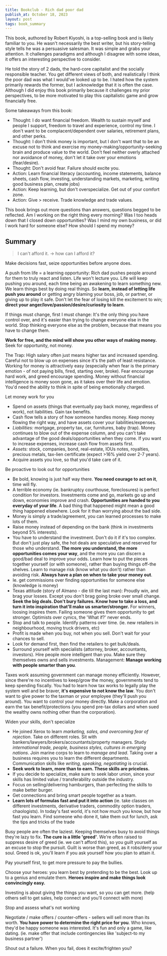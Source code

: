```yaml
---
title: Bookclub - Rich dad poor dad
publish_at: October 18, 2023
layout: post
tags: book_summary
---
```


This book, authored by Robert Kiyoshi, is a top-selling book and is likely familiar to you. He wasn't necessarily the best writer, but his story-telling style tells he was a persuasive salesman. It was simple and grabs your attention. It challenges paradigms and although I disagree with some ideas, it offers an interesting perspective to consider.

He told the story of 2 dads, the hard-core capitalist and the socially responsible teacher. You get different views of both, and realistically I think the poor dad was what I would've looked up to be. I hated how the system primarily rewards the former, but I acknowledge that it is often the case. Although I did enjoy this book primarily because it challenges my prior perspectives, to be more motivated to play this capitalistic game and grow financially free.

Some takeaways from this book:
- Thought: I do want financial freedom. Wealth to sustain myself and people I support, freedom to travel and experience, control my time. I don't want to be complacent/dependent over salaries, retirement plans, and other perks.
- Thought: I don't think money is important, but I don't want that to be an excuse not to think and exercise my money-making/opportunity-seeking brain and produce value to the world. Don't feel neither overly attached nor avoidance of money, don't let it take over your emotions (fear/desire).
- Thought: Don't avoid fear. Failure should excite you.
- Action: Learn financial literacy (accounting, income statements, balance sheets, cash flow, investing, understanding markets, marketing, writing good business plan, create jobs)
- Action: Keep learning, but don't overspecialize. Get out of your comfort zone.
- Action: Give > receive. Trade knowledge and trade values.

This book brings out more questions than answers, questions begged to be reflected. Am I working on the right thing every morning? Was I too heads down that I closed down opportunities? Was I mind my own business, or did I work hard for someone else? How should I spend my money?

## Summary

> I can't afford it. -> how can I afford it?

Make decisions fast, seize opportunities before anyone does.

A push from life = a learning opportunity: Rich dad pushes people around for them to truly react and listen. Life won't lecture you. Life will keep pushing you around, each time being an awakening to learn something new. We learn things best by doing real things. So **learn, instead of letting life push you around** or getting angry blaming your boss, job, or partner, or giving up to play it safe. Don't let the fear of losing kill the excitement to win; **direct your anger/love/passion/desire/curiosity to learn**.

If things must change, first I must change: It's the only thing you have control over, and it's easier than trying to change everyone else in the world. Stop thinking everyone else as the problem, because that means you have to change them.

**Work for free, and the mind will show you other ways of making money.** Seek for opportunity, not money.

The Trap: High salary often just means higher tax and increased spending. Careful not to blow up on expenses since it's the path of least resistance. Working for money is attractively easy (especially when fear is the primary emotion - of not paying bills, fired, starting over, broke). Fear encourage hard work, and greed encourage spending. Money without financial intelligence is money soon gone, as it takes over their life and emotion. You'd need the ability to think in spite of being emotionally charged.

Let money work for you
- Spend on assets (things that eventually pay back money, regardless of work), not liabilities. Gain tax benefits.
- Cash flow tells a story of how someone handles money. Keep money flowing the right way, and have assets cover your liabilities/expenses.
- *Liabilities:* mortgage, property tax, car, furnitures, baby (trap). Money continues to blow out of the expense column, and you can't take advantage of the good deals/opportunities when they come. If you want to increase expenses, increase cash flow from assets first.
- *Assets:* stock, companies, bond, real-estate, IOUs notes, royalties, precious metals, tax-lien certificate (expect >16% yield over 2-7 years).
- Acquire assets you love, so that you'd take care of it.

Be proactive to look out for opportunities
- Be bold, knowing is just half way there. **You need courage to act on it**, time will fly.
- A terrible economy (ie. bankruptcy courthouse, foreclosures) is perfect condition for investors. Investments come and go, markets go up and down, economies improve and crash. **Opportunities are handed to you everyday of your life**. A bad thing that happened might mean a good thing happened elsewhere. Look for it than worrying about the bad side.
- Money is simply a trade/agreement, you can learned processes to make lots of them.
- Raise money instead of depending on the bank (think in investments beyond 5% interests).
- You have to understand the investment. Don't do it if it's too complex. But don't just play safe, the hot deals are speculative and reserved for those who understand. **The more you understand, the more opportunities comes your way**, and the more you can discern a good/bad deal to improve your odds. Learn how to put the pieces together yourself (or with someone), rather than buying things off-the shelves. Learn to manage risk (know what you don't) rather than avoiding risk. **Always have a plan on when to take your money out**.
- Ie. get commissions over finding opportunities for someone else (knowledge is money)
- Texas attitude (story of Almano - die till the last man): Proudly win, and brag your losses. Except you don't brag going broke over small change. **Seek the big deals. Don't bury failures. Know how to take a loss, and turn it into inspiration that'll make us smarter/stronger.** For winners, loosing inspires them. Failing someone gives them opportunity to get stronger. Optimists over cynics, the 'What if?' never ends.
- Stop and talk to people. Identify patterns over time. (ie. new retailers in neighbourhood, moving truck drivers, etc)
- Profit is made when you buy, not when you sell. Don't wait for your chances to sell.
- Look for demand first, then find the retailers to get bulk/deals.
- Surround yourself with specialists (attorney, broker, accountants, investors). Hire people more intelligent than you. Make sure they themselves owns and sells investments. Management: **Manage working with people smarter than you**.

Taxes work assuming government can manage money efficiently. However, since there're no incentives to keep/grow the money, governments tend to keep spending fiscally. You had to learn how tax works to legally play the system well and be braver, **it's expensive to not know the law**. You don't want to give power to the taxman or your employee (they'll push you around). You want to control your money directly. Make a corporation and earn the tax benefit/protections (you spend pre-tax dollars and when sued the wealthy owns nothing other than the corporation).

Widen your skills, don't specialize
- He joined Xerox to learn *marketing, sales, and overcoming fear of rejection*. Take on different roles. Sit with bankers/lawyers/brokers/accountants/property managers. Study *international trade, people, business styles, cultures in emerging nations*. Join marine corps to learn to *manage and lead*. Taking over a business requires you to learn the different departments. Communication skills like *writing, speaking, negotiating* is crucial.
- **Seek work to learn, more than to earn. These skills are priceless.**
- If you decide to specialize, make sure to seek labor union, since your skills has limited value / transferability outside the industry.
- Focus on selling/delivering hamburgers, than perfecting the skills to make better burger.
- Get connections and bring smart people together as a team.
- **Learn lots of formulas fast and put it into action** (ie. take classes on different investments, derivative traders, commodity option traders, chaologists). In today's fast world, it's not how much you know, but how fast you learn. Find someone who done it, take them out for lunch, ask the tips and tricks of the trade

Busy people are often the laziest. Keeping themselves busy to avoid things they're lazy to fix. **The cure is a little 'greed'**. We're often raised to suppress desire of greed (ie. we can't afford this), so you guilt yourself as an excuse to stop the pursuit. Guilt is worse than greed, as it robs/deny your soul. Greed is ok, you'll learn if you ask yourself how you plan to attain it.

Pay yourself first, to get more pressure to pay the bullies.

Choose your heroes: you learn best by pretending to be the best. Look up to a genius and emulate them. **Heroes inspire and make things look convincingly easy.**

Investing is about giving the things you want, so you can get more. (help others sell to get sales, help connect and you'll connect with more)

Stop and assess what's not working

Negotiate / make offers / counter-offers - sellers will sell more than its worth. **You have power to determine the right price for you**. Who knows, they'd be happy someone was interested. It's fun and only a game, like dating.  (ie. make offer that include contingencies like 'subject-to my business partner')

Shout out a failure. When you fail, does it excite/frighten you?
